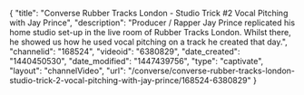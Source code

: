 {
    "title": "Converse Rubber Tracks London - Studio Trick #2 Vocal Pitching with Jay Prince",
    "description": "Producer \/ Rapper Jay Prince replicated his home studio set-up in the live room of Rubber Tracks London. Whilst there, he showed us how he used vocal pitching on a track he created that day.",
    "channelid": "168524",
    "videoid": "6380829",
    "date_created": "1440450530",
    "date_modified": "1447439756",
    "type": "captivate",
    "layout": "channelVideo",
    "url": "\/converse\/converse-rubber-tracks-london-studio-trick-2-vocal-pitching-with-jay-prince\/168524-6380829"
}